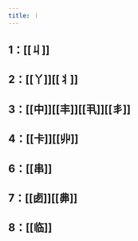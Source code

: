 ```yaml
---
title: 丨
---
```


## 1：[[丩]]
## 2：[[丫]][[丬]]
## 3：[[中]][[丰]][[丮]][[丯]]
## 4：[[卡]][[丱]]
## 6：[[串]]
## 7：[[卥]][[丳]]
## 8：[[临]]
